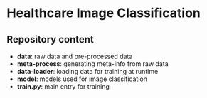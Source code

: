 # Healthcare Image Classification

## Repository content

* **data**: raw data and pre-processed data 
* **meta-process**: generating meta-info from raw data
* **data-loader**: loading data for training at runtime 
* **model**: models used for image classification
* **train.py**: main entry for training
